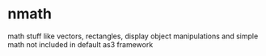 nmath
=====

math stuff like vectors, rectangles, display object manipulations and simple math not included in default as3 framework
